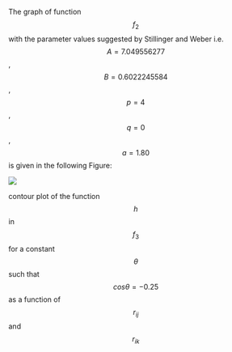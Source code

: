The graph of function $$f_2$$ with the parameter values suggested by Stillinger and Weber i.e.$$A=7.049556277$$, $$B=0.6022245584$$, $$p=4$$, $$q=0$$, $$a=1.80$$ is given in the following Figure:

![](/wimage/MO_405512056662_003/taru4uce/Figure1)

contour plot of the function $$h$$ in $$f_3$$ for a constant $$\theta$$ such that $$cos\theta = -0.25 $$ as a function of $$r_{ij}$$ and $$r_{ik}$$
